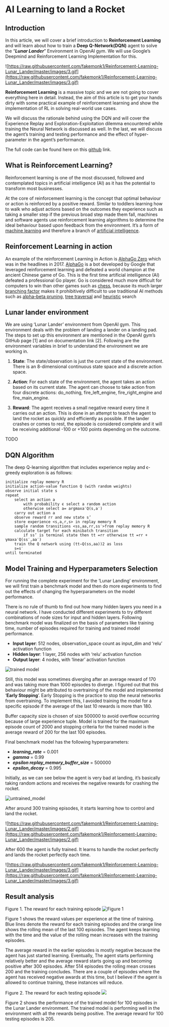 # AI Learning to land a Rocket 

## Introduction
In this article, we will cover a brief introduction to **Reinforcement Learning** and will learn about how to train a **Deep Q-Network(DQN)** agent to solve the “***Lunar Lander***” Environment in OpenAI gym.
We will use Google’s Deepmind and Reinforcement Learning Implementation for this.

![https://raw.githubusercontent.com/fakemonk1/Reinforcement-Learning-Lunar_Lander/master/images/3.gif](https://raw.githubusercontent.com/fakemonk1/Reinforcement-Learning-Lunar_Lander/master/images/3.gif)

**Reinforcement Learning** is a massive topic and we are not going to cover everything here in detail. Instead, the aim of this article is to get your hands dirty with some practical example of reinforcement learning and show the implementation of RL in solving real-world use cases.

We will discuss the rationale behind using the DQN and will cover the Experience Replay and Exploration-Exploitation dilemma encountered while training the Neural Network is discussed as well. In the last, we will discuss the agent’s training and testing performance and the effect of hyper-parameter in the agent’s performance.

The full code can be found here on this [github](https://github.com/fakemonk1/Reinforcement-Learning-Lunar_Lander) link.

## What is Reinforcement Learning?

Reinforcement learning is one of the most discussed, followed and contemplated topics in artificial intelligence (AI) as it has the potential to transform most businesses.

At the core of reinforcement learning is the concept that optimal behaviour or action is reinforced by a positive reward. Similar to toddlers learning how to walk who adjust actions based on the outcomes they experience such as taking a smaller step if the previous broad step made them fall, machines and software agents use reinforcement learning algorithms to determine the ideal behaviour based upon feedback from the environment. It’s a form of [machine learning](https://en.wikipedia.org/wiki/Machine_learning) and therefore a branch of [artificial intelligence](https://en.wikipedia.org/wiki/Artificial_intelligence).

## Reinforcement Learning in action

An example of the reinforcement Learning in Action is [AlphaGo Zero](https://deepmind.com/blog/alphago-zero-learning-scratch/) which was in the headlines in 2017. [AlphaGo](https://deepmind.com/blog/alphago-zero-learning-scratch/) is a bot developed by Google that leveraged reinforcement learning and defeated a world champion at the ancient Chinese game of Go. This is the first time artificial intelligence (AI) defeated a professional Go player.  Go is considered much more difficult for computers to win than other games such as [chess](https://en.wikipedia.org/wiki/Chess), because its much larger [branching factor](https://en.wikipedia.org/wiki/Branching_factor) makes it prohibitively difficult to use traditional AI methods such as [alpha–beta pruning](https://en.wikipedia.org/wiki/Alpha%E2%80%93beta_pruning), [tree traversal](https://en.wikipedia.org/wiki/Tree_traversal) and [heuristic](https://en.wikipedia.org/wiki/Heuristic) search

## Lunar lander environment

We are using ‘Lunar Lander’ environment from OpenAI gym. This environment deals with the problem of landing a lander on a landing pad. The steps to set up this environment are mentioned in the OpenAI gym’s GitHub page [1] and on documentation link [2]. Following are the environment variables in brief to understand the environment we are working in.

1.  **State**: The state/observation is just the current state of the environment. There is an 8-dimensional continuous state space and a discrete action space.
    
2.  **Action**: For each state of the environment, the agent takes an action based on its current state. The agent can choose to take action from four discrete actions: do_nothing, fire_left_engine, fire_right_engine and fire_main_engine.
    
3. **Reward**: The agent receives a small negative reward every time it carries out an action. This is done in an attempt to teach the agent to land the rocket as quickly and efficiently as possible. If the lander crashes or comes to rest, the episode is considered complete and it will be receiving additional -100 or +100 points depending on the outcome.

TODO

## DQN Algorithm
The deep Q-learning algorithm that includes experience replay and ϵ-greedy exploration is as follows:
```
initialize replay memory R
initialize action-value function Q (with random weights)
observe initial state s
repeat
	select an action a
		with probability ϵ select a random action
		otherwise select a= argmaxa′Q(s,a′)
	carry out action a
	observe reward rr and new state s’
	store experience <s,a,r,s> in replay memory R
	sample random transitions <ss,aa,rr,ss′>from replay memory R
	calculate target for each minibatch transition
		if ss’ is terminal state then tt =rr otherwise tt =rr + γmaxa′Q(ss′,aa′)
	train the Q network using (tt−Q(ss,aa))2 as loss
	s=s′
until terminated
```
## Model Training and Hyperparameters Selection

For running the complete experiment for the ‘Lunar Landing’ environment, we will first train a benchmark model and then do more experiments to find out the effects of changing the hyperparameters on the model performance.

There is no rule of thumb to find out how many hidden layers you need in a neural network. I have conducted different experiments to try different combinations of node sizes for input and hidden layers. Following benchmark model was finalized on the basis of parameters like training time, number of episodes required for training and trained model performance.

* **Input layer**: 512 nodes, observation_space count as input_dim and ‘relu’ activation function
* **Hidden layer**: 1 layer, 256 nodes with ‘relu’ activation function
* **Output layer**: 4 nodes, with ‘linear’ activation function

![trained model](https://raw.githubusercontent.com/fakemonk1/Reinforcement-Learning-Lunar_Lander/master/images/trained_model.png)

Still, this model was sometimes diverging after an average reward of 170 and was taking more than 1000 episodes to diverge. I figured out that this behaviour might be attributed to overtraining of the model and implemented ‘**Early Stopping**’. Early Stopping is the practice to stop the neural networks from overtraining. To implement this, I avoided training the model for a specific episode if the average of the last 10 rewards is more than 180.

Buffer capacity size is chosen of size 500000 to avoid overflow occurring because of large experience tuple. Model is trained for the maximum episode count of 2000 and stopping criteria for the trained model is the average reward of 200 for the last 100 episodes.

Final benchmark model has the following hyperparameters:

* ***learning_rate*** =  0.001
* ***gamma*** = 0.99
* ***epsilon replay_memory_buffer_size*** = 500000 
* ***epsilon_decay*** =  0.995  

Initially, as we can see below the agent is very bad at landing, it’s basically taking random actions and receives the negative rewards for crashing the rocket.

  
![untrained_model](https://raw.githubusercontent.com/fakemonk1/Reinforcement-Learning-Lunar_Lander/master/images/1.gif)

After around 300 training episodes, it starts learning how to control and land the rocket.

![https://raw.githubusercontent.com/fakemonk1/Reinforcement-Learning-Lunar_Lander/master/images/2.gif](https://raw.githubusercontent.com/fakemonk1/Reinforcement-Learning-Lunar_Lander/master/images/2.gif)
 
After 600 the agent is fully trained. It learns to handle the rocket perfectly and lands the rocket perfectly each time.

![https://raw.githubusercontent.com/fakemonk1/Reinforcement-Learning-Lunar_Lander/master/images/3.gif](https://raw.githubusercontent.com/fakemonk1/Reinforcement-Learning-Lunar_Lander/master/images/3.gif)

## Result analysis

Figure 1. The reward for each training episode
![Figure 1](https://raw.githubusercontent.com/fakemonk1/Reinforcement-Learning-Lunar_Lander/master/images/Figure_1_Reward%20for%20each%20training%20episode.png)

Figure 1 shows the reward values per experience at the time of training. Blue lines denote the reward for each training episodes and the orange line shows the rolling mean of the last 100 episodes. The agent keeps learning with the time and the value of the rolling mean increases with the training episodes. 

The average reward in the earlier episodes is mostly negative because the agent has just started learning. Eventually, The agent starts performing relatively better and the average reward starts going up and becoming positive after 300 episodes. After 514 episodes the rolling mean crosses 200 and the training concludes. There are a couple of episodes where the agent has received negative awards at this time, but I believe if the agent is allowed to continue training, these instances will reduce.

Figure 2. The reward for each testing episode
![](https://raw.githubusercontent.com/fakemonk1/Reinforcement-Learning-Lunar_Lander/master/images/Figure_2_Reward%20for%20each%20testing%20episode.png)

Figure 2 shows the performance of the trained model for 100 episodes in the Lunar Lander environment. The trained model is performing well in the environment with all the rewards being positive. The average reward for 100 testing episodes is 205.

